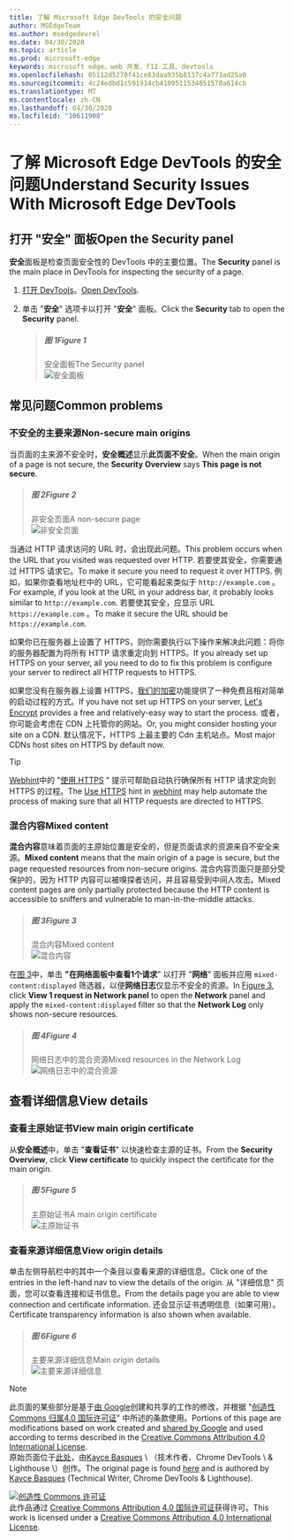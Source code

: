 ```yaml
---
title: 了解 Microsoft Edge DevTools 的安全问题
author: MSEdgeTeam
ms.author: msedgedevrel
ms.date: 04/30/2020
ms.topic: article
ms.prod: microsoft-edge
keywords: microsoft edge、web 开发、f12 工具、devtools
ms.openlocfilehash: 05112d5270f41ce83daa935b8137c4a773ad25a0
ms.sourcegitcommit: 4c24edbd1c591914cb4109511534851570a614cb
ms.translationtype: MT
ms.contentlocale: zh-CN
ms.lasthandoff: 04/30/2020
ms.locfileid: "10611908"
---
```

<!-- Copyright Kayce Basques 

   Licensed under the Apache License, Version 2.0 (the "License");
   you may not use this file except in compliance with the License.
   You may obtain a copy of the License at

       https://www.apache.org/licenses/LICENSE-2.0

   Unless required by applicable law or agreed to in writing, software
   distributed under the License is distributed on an "AS IS" BASIS,
   WITHOUT WARRANTIES OR CONDITIONS OF ANY KIND, either express or implied.
   See the License for the specific language governing permissions and
   limitations under the License.  -->  





# <span data-ttu-id="fc704-103">了解 Microsoft Edge DevTools 的安全问题</span><span class="sxs-lookup"><span data-stu-id="fc704-103">Understand Security Issues With Microsoft Edge DevTools</span></span>   

  

<!--Use the **Security** Panel in [Microsoft Edge DevTools][MicrosoftEdgeDevTools] to make sure HTTPS is properly implemented on a page.  See **Why HTTPS Matters** to learn why every website should be protected with HTTPS, even sites that do not handle sensitive user data.  -->  

<!--todo: add section when why-https is available -->  

## <span data-ttu-id="fc704-104">打开 "安全" 面板</span><span class="sxs-lookup"><span data-stu-id="fc704-104">Open the Security panel</span></span>   

<span data-ttu-id="fc704-105">**安全**面板是检查页面安全性的 DevTools 中的主要位置。</span><span class="sxs-lookup"><span data-stu-id="fc704-105">The **Security** panel is the main place in DevTools for inspecting the security of a page.</span></span>  

1.  <span data-ttu-id="fc704-106">[打开 DevTools][DevToolsOpen]。</span><span class="sxs-lookup"><span data-stu-id="fc704-106">[Open DevTools][DevToolsOpen].</span></span>  

1.  <span data-ttu-id="fc704-107">单击 "**安全**" 选项卡以打开 "**安全**" 面板。</span><span class="sxs-lookup"><span data-stu-id="fc704-107">Click the **Security** tab to open the **Security** panel.</span></span>  
    
    > ##### <span data-ttu-id="fc704-108">图 1</span><span class="sxs-lookup"><span data-stu-id="fc704-108">Figure 1</span></span>  
    > <span data-ttu-id="fc704-109">安全面板</span><span class="sxs-lookup"><span data-stu-id="fc704-109">The Security panel</span></span>  
    > ![安全面板][ImageSecurityPanel]  
    
## <span data-ttu-id="fc704-111">常见问题</span><span class="sxs-lookup"><span data-stu-id="fc704-111">Common problems</span></span>   

### <span data-ttu-id="fc704-112">不安全的主要来源</span><span class="sxs-lookup"><span data-stu-id="fc704-112">Non-secure main origins</span></span>   

<span data-ttu-id="fc704-113">当页面的主来源不安全时，**安全概述**显示**此页面不安全**。</span><span class="sxs-lookup"><span data-stu-id="fc704-113">When the main origin of a page is not secure, the **Security Overview** says **This page is not secure**.</span></span>  

> ##### <span data-ttu-id="fc704-114">图 2</span><span class="sxs-lookup"><span data-stu-id="fc704-114">Figure 2</span></span>  
> <span data-ttu-id="fc704-115">非安全页面</span><span class="sxs-lookup"><span data-stu-id="fc704-115">A non-secure page</span></span>  
> ![非安全页面][ImageNonSecurePage]  

<span data-ttu-id="fc704-117">当通过 HTTP 请求访问的 URL 时，会出现此问题。</span><span class="sxs-lookup"><span data-stu-id="fc704-117">This problem occurs when the URL that you visited was requested over HTTP.</span></span>  <span data-ttu-id="fc704-118">若要使其安全，你需要通过 HTTPS 请求它。</span><span class="sxs-lookup"><span data-stu-id="fc704-118">To make it secure you need to request it over HTTPS.</span></span>  <span data-ttu-id="fc704-119">例如，如果你查看地址栏中的 URL，它可能看起来类似于 `http://example.com` 。</span><span class="sxs-lookup"><span data-stu-id="fc704-119">For example, if you look at the URL in your address bar, it probably looks similar to `http://example.com`.</span></span>  <span data-ttu-id="fc704-120">若要使其安全，应显示 URL `https://example.com` 。</span><span class="sxs-lookup"><span data-stu-id="fc704-120">To make it secure the URL should be `https://example.com`.</span></span>  

<span data-ttu-id="fc704-121">如果你已在服务器上设置了 HTTPS，则你需要执行以下操作来解决此问题：将你的服务器配置为将所有 HTTP 请求重定向到 HTTPS。</span><span class="sxs-lookup"><span data-stu-id="fc704-121">If you already set up HTTPS on your server, all you need to do to fix this problem is configure your server to redirect all HTTP requests to HTTPS.</span></span>  

<span data-ttu-id="fc704-122">如果您没有在服务器上设置 HTTPS，[我们的加密][LetsEncrypt]功能提供了一种免费且相对简单的启动过程的方式。</span><span class="sxs-lookup"><span data-stu-id="fc704-122">If you have not set up HTTPS on your server, [Let's Encrypt][LetsEncrypt] provides a free and relatively-easy way to start the process.</span></span>  <span data-ttu-id="fc704-123">或者，你可能会考虑在 CDN 上托管你的网站。</span><span class="sxs-lookup"><span data-stu-id="fc704-123">Or, you might consider hosting your site on a CDN.</span></span>  <span data-ttu-id="fc704-124">默认情况下，HTTPS 上最主要的 Cdn 主机站点。</span><span class="sxs-lookup"><span data-stu-id="fc704-124">Most major CDNs host sites on HTTPS by default now.</span></span>  

> [!TIP]
> <span data-ttu-id="fc704-125">[Webhint][Webhint]中的 "[使用 HTTPS][WebhintUseHttps] " 提示可帮助自动执行确保所有 HTTP 请求定向到 HTTPS 的过程。</span><span class="sxs-lookup"><span data-stu-id="fc704-125">The [Use HTTPS][WebhintUseHttps] hint in [webhint][Webhint] may help automate the process of making sure that all HTTP requests are directed to HTTPS.</span></span>  

### <span data-ttu-id="fc704-126">混合内容</span><span class="sxs-lookup"><span data-stu-id="fc704-126">Mixed content</span></span>   

<span data-ttu-id="fc704-127">**混合内容**意味着页面的主原始位置是安全的，但是页面请求的资源来自不安全来源。</span><span class="sxs-lookup"><span data-stu-id="fc704-127">**Mixed content** means that the main origin of a page is secure, but the page requested resources from non-secure origins.</span></span>  <span data-ttu-id="fc704-128">混合内容页面只是部分受保护的，因为 HTTP 内容可以被嗅探者访问，并且容易受到中间人攻击。</span><span class="sxs-lookup"><span data-stu-id="fc704-128">Mixed content pages are only partially protected because the HTTP content is accessible to sniffers and vulnerable to man-in-the-middle attacks.</span></span>  

> ##### <span data-ttu-id="fc704-129">图 3</span><span class="sxs-lookup"><span data-stu-id="fc704-129">Figure 3</span></span>  
> <span data-ttu-id="fc704-130">混合内容</span><span class="sxs-lookup"><span data-stu-id="fc704-130">Mixed content</span></span>  
> ![混合内容][ImageMixedContent]  

<span data-ttu-id="fc704-132">在[图 3](#figure-3)中，单击 **"在网络面板中查看1个请求**" 以打开 "**网络**" 面板并应用 `mixed-content:displayed` 筛选器，以便**网络日志**仅显示不安全的资源。</span><span class="sxs-lookup"><span data-stu-id="fc704-132">In [Figure 3](#figure-3), click **View 1 request in Network panel** to open the **Network** panel and apply the `mixed-content:displayed` filter so that the **Network Log** only shows non-secure resources.</span></span>  

> ##### <span data-ttu-id="fc704-133">图 4</span><span class="sxs-lookup"><span data-stu-id="fc704-133">Figure 4</span></span>  
> <span data-ttu-id="fc704-134">网络日志中的混合资源</span><span class="sxs-lookup"><span data-stu-id="fc704-134">Mixed resources in the Network Log</span></span>  
> ![网络日志中的混合资源][ImageMixedResourcesNetworkLog]  

## <span data-ttu-id="fc704-136">查看详细信息</span><span class="sxs-lookup"><span data-stu-id="fc704-136">View details</span></span>   

### <span data-ttu-id="fc704-137">查看主原始证书</span><span class="sxs-lookup"><span data-stu-id="fc704-137">View main origin certificate</span></span>   

<span data-ttu-id="fc704-138">从**安全概述**中，单击 "**查看证书**" 以快速检查主源的证书。</span><span class="sxs-lookup"><span data-stu-id="fc704-138">From the **Security Overview**, click **View certificate** to quickly inspect the certificate for the main origin.</span></span>  

> ##### <span data-ttu-id="fc704-139">图 5</span><span class="sxs-lookup"><span data-stu-id="fc704-139">Figure 5</span></span>  
> <span data-ttu-id="fc704-140">主原始证书</span><span class="sxs-lookup"><span data-stu-id="fc704-140">A main origin certificate</span></span>  
> ![主原始证书][ImageCertificate]  

### <span data-ttu-id="fc704-142">查看来源详细信息</span><span class="sxs-lookup"><span data-stu-id="fc704-142">View origin details</span></span>   

<span data-ttu-id="fc704-143">单击左侧导航栏中的其中一个条目以查看来源的详细信息。</span><span class="sxs-lookup"><span data-stu-id="fc704-143">Click one of the entries in the left-hand nav to view the details of the origin.</span></span>  <span data-ttu-id="fc704-144">从 "详细信息" 页面，您可以查看连接和证书信息。</span><span class="sxs-lookup"><span data-stu-id="fc704-144">From the details page you are able to view connection and certificate information.</span></span>  <span data-ttu-id="fc704-145">还会显示证书透明信息（如果可用）。</span><span class="sxs-lookup"><span data-stu-id="fc704-145">Certificate transparency information is also shown when available.</span></span>  

> ##### <span data-ttu-id="fc704-146">图 6</span><span class="sxs-lookup"><span data-stu-id="fc704-146">Figure 6</span></span>  
> <span data-ttu-id="fc704-147">主要来源详细信息</span><span class="sxs-lookup"><span data-stu-id="fc704-147">Main origin details</span></span>  
> ![主要来源详细信息][ImageOriginDetails]  

 



<!-- image links -->  

[ImageSecurityPanel]: /microsoft-edge/devtools-guide-chromium/media/security-security-overview-secure.msft.png "图1：安全面板"  
[ImageNonSecurePage]: /microsoft-edge/devtools-guide-chromium/media/security-security-overview-non-secure.msft.png "图2：不安全的页面"  
[ImageMixedContent]: /microsoft-edge/devtools-guide-chromium/media/security-security-overview-mixed-secure.msft.png "图3：混合内容"  
[ImageMixedResourcesNetworkLog]: /microsoft-edge/devtools-guide-chromium/media/security-network-filter.msft.png "图4：网络日志中的混合资源"  
[ImageCertificate]: /microsoft-edge/devtools-guide-chromium/media/security-security-overview-secure-view-certificate.msft.png "图5：主原始证书"  
[ImageOriginDetails]: /microsoft-edge/devtools-guide-chromium/media/security-security-overview-mixed-secure-main-origin.msft.png "图6：主原始详细信息"  

<!-- links -->  

[MicrosoftEdgeDevTools]: /microsoft-edge/devtools-guide-chromium "Microsoft Edge （Chromium）开发人员工具"  
[DevToolsOpen]: /microsoft-edge/devtools-guide-chromium/open "打开 Microsoft Edge DevTools"  


[LetsEncrypt]: https://letsencrypt.org "我们的加密-免费的 SSL/TLS 证书"  

[Webhint]: https://webhint.io "webhint"  
[WebhintUseHttps]: https://webhint.io/docs/user-guide/hints/hint-https-only "使用 HTTPS |webhint 文档"  

<!--[mixed]: /web/fundamentals/security/prevent-mixed-content/what-is-mixed-content ""  -->

> [!NOTE]
> <span data-ttu-id="fc704-160">此页面的某些部分是基于[由 Google][GoogleSitePolicies]创建和共享的工作的修改，并根据 "[创造性 Commons 归属4.0 国际许可证][CCA4IL]" 中所述的条款使用。</span><span class="sxs-lookup"><span data-stu-id="fc704-160">Portions of this page are modifications based on work created and [shared by Google][GoogleSitePolicies] and used according to terms described in the [Creative Commons Attribution 4.0 International License][CCA4IL].</span></span>  
> <span data-ttu-id="fc704-161">原始页面位于[此处](https://developers.google.com/web/tools/chrome-devtools/security/index)，由[Kayce Basques][KayceBasques] \ （技术作者、Chrome DevTools \ & Lighthouse \）创作。</span><span class="sxs-lookup"><span data-stu-id="fc704-161">The original page is found [here](https://developers.google.com/web/tools/chrome-devtools/security/index) and is authored by [Kayce Basques][KayceBasques] \(Technical Writer, Chrome DevTools \& Lighthouse\).</span></span>  

[![创造性 Commons 许可证][CCby4Image]][CCA4IL]  
<span data-ttu-id="fc704-163">此作品通过 [Creative Commons Attribution 4.0 国际许可证][CCA4IL]获得许可。</span><span class="sxs-lookup"><span data-stu-id="fc704-163">This work is licensed under a [Creative Commons Attribution 4.0 International License][CCA4IL].</span></span>  

[CCA4IL]: https://creativecommons.org/licenses/by/4.0  
[CCby4Image]: https://i.creativecommons.org/l/by/4.0/88x31.png  
[GoogleSitePolicies]: https://developers.google.com/terms/site-policies  
[KayceBasques]: https://developers.google.com/web/resources/contributors/kaycebasques  
